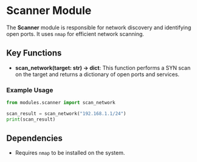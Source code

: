 # Scanner Module

The **Scanner** module is responsible for network discovery and identifying open ports. It uses `nmap` for efficient network scanning.

## Key Functions

- **scan_network(target: str) -> dict**: This function performs a SYN scan on the target and returns a dictionary of open ports and services.

### Example Usage

```python
from modules.scanner import scan_network

scan_result = scan_network("192.168.1.1/24")
print(scan_result)
```

## Dependencies

- Requires `nmap` to be installed on the system.